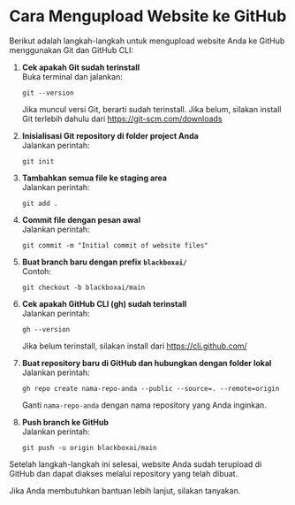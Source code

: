 # Cara Mengupload Website ke GitHub

Berikut adalah langkah-langkah untuk mengupload website Anda ke GitHub menggunakan Git dan GitHub CLI:

1. **Cek apakah Git sudah terinstall**  
   Buka terminal dan jalankan:  
   ```
   git --version
   ```  
   Jika muncul versi Git, berarti sudah terinstall. Jika belum, silakan install Git terlebih dahulu dari https://git-scm.com/downloads

2. **Inisialisasi Git repository di folder project Anda**  
   Jalankan perintah:  
   ```
   git init
   ```

3. **Tambahkan semua file ke staging area**  
   Jalankan perintah:  
   ```
   git add .
   ```

4. **Commit file dengan pesan awal**  
   Jalankan perintah:  
   ```
   git commit -m "Initial commit of website files"
   ```

5. **Buat branch baru dengan prefix `blackboxai/`**  
   Contoh:  
   ```
   git checkout -b blackboxai/main
   ```

6. **Cek apakah GitHub CLI (gh) sudah terinstall**  
   Jalankan perintah:  
   ```
   gh --version
   ```  
   Jika belum terinstall, silakan install dari https://cli.github.com/

7. **Buat repository baru di GitHub dan hubungkan dengan folder lokal**  
   Jalankan perintah:  
   ```
   gh repo create nama-repo-anda --public --source=. --remote=origin
   ```  
   Ganti `nama-repo-anda` dengan nama repository yang Anda inginkan.

8. **Push branch ke GitHub**  
   Jalankan perintah:  
   ```
   git push -u origin blackboxai/main
   ```

Setelah langkah-langkah ini selesai, website Anda sudah terupload di GitHub dan dapat diakses melalui repository yang telah dibuat.

Jika Anda membutuhkan bantuan lebih lanjut, silakan tanyakan.
